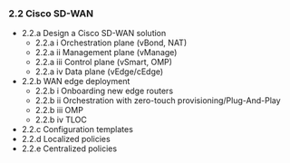 ### 2.2 Cisco SD-WAN

* 2.2.a Design a Cisco SD-WAN solution
  * 2.2.a i Orchestration plane (vBond, NAT)
  * 2.2.a ii Management plane (vManage)
  * 2.2.a iii Control plane (vSmart, OMP)
  * 2.2.a iv Data plane (vEdge/cEdge)
* 2.2.b WAN edge deployment
  * 2.2.b i Onboarding new edge routers
  * 2.2.b ii Orchestration with zero-touch provisioning/Plug-And-Play
  * 2.2.b iii OMP
  * 2.2.b iv TLOC
* 2.2.c Configuration templates
* 2.2.d Localized policies
* 2.2.e Centralized policies
